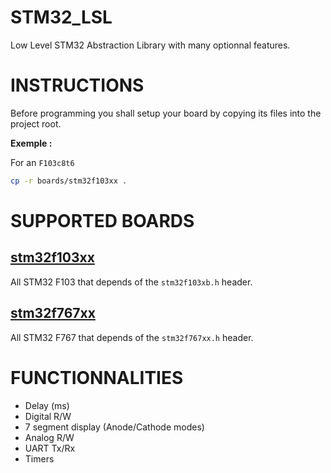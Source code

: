 # STM32_LSL

Low Level STM32 Abstraction Library with many optionnal features.

# INSTRUCTIONS

Before programming you shall setup your board by copying its files into the project root.

**Exemple :**

For an `F103c8t6`

```sh
cp -r boards/stm32f103xx .
```

# SUPPORTED BOARDS

## [stm32f103xx](https://github.com/Plunne/STM32_LSL/tree/f1)

All STM32 F103 that depends of the `stm32f103xb.h` header.

## [stm32f767xx](https://github.com/Plunne/STM32_LSL/tree/f7)

All STM32 F767 that depends of the `stm32f767xx.h` header.

# FUNCTIONNALITIES

- Delay (ms)
- Digital R/W
- 7 segment display (Anode/Cathode modes)
- Analog R/W
- UART Tx/Rx
- Timers